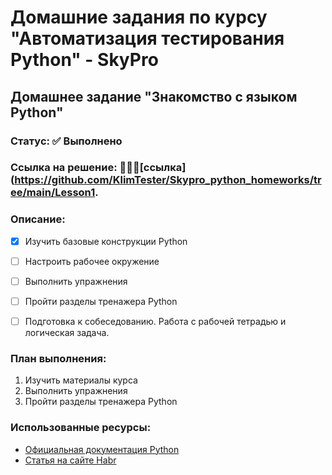 # Домашние задания по курсу "Автоматизация тестирования Python" - SkyPro

## Домашнее задание "Знакомство с языком Python"

### Статус: :white_check_mark: Выполнено
### Ссылка на решение: 👨🏻‍💻[ссылка](https://github.com/KlimTester/Skypro_python_homeworks/tree/main/Lesson1.

### Описание:

- [x] Изучить базовые конструкции Python
- [ ] Настроить рабочее окружение
- [ ] Выполнить упражнения
- [ ] Пройти разделы тренажера Python
- [ ] Подготовка к собеседованию. Работа с рабочей тетрадью и логическая задача.



### План выполнения:
1. Изучить материалы курса
2. Выполнить упражнения
3. Пройти разделы тренажера Python


### Использованные ресурсы:
- [Официальная документация Python](https://docs.python.org/3/)
- [Статья на сайте Habr](https://habr.com/ru/articles/794078/)



